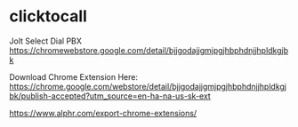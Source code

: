 # clicktocall

Jolt Select Dial PBX
https://chromewebstore.google.com/detail/bjjgodajjgmjpgjhbphdnjjhpldkgjbk

Download Chrome Extension Here: https://chrome.google.com/webstore/detail/bjjgodajjgmjpgjhbphdnjjhpldkgjbk/publish-accepted?utm_source=en-ha-na-us-sk-ext

https://www.alphr.com/export-chrome-extensions/
